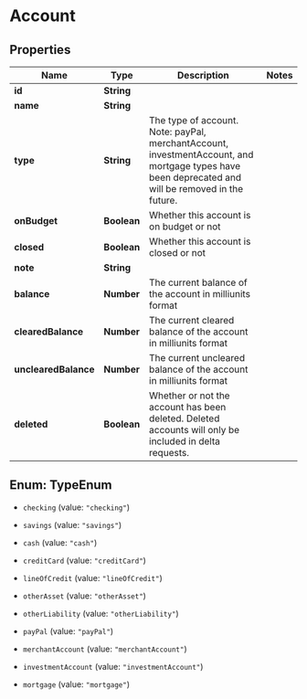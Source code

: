# Account

## Properties
Name | Type | Description | Notes
------------ | ------------- | ------------- | -------------
**id** | **String** |  | 
**name** | **String** |  | 
**type** | **String** | The type of account. Note: payPal, merchantAccount, investmentAccount, and mortgage types have been deprecated and will be removed in the future. | 
**onBudget** | **Boolean** | Whether this account is on budget or not | 
**closed** | **Boolean** | Whether this account is closed or not | 
**note** | **String** |  | 
**balance** | **Number** | The current balance of the account in milliunits format | 
**clearedBalance** | **Number** | The current cleared balance of the account in milliunits format | 
**unclearedBalance** | **Number** | The current uncleared balance of the account in milliunits format | 
**deleted** | **Boolean** | Whether or not the account has been deleted.  Deleted accounts will only be included in delta requests. | 


<a name="TypeEnum"></a>
## Enum: TypeEnum


* `checking` (value: `"checking"`)

* `savings` (value: `"savings"`)

* `cash` (value: `"cash"`)

* `creditCard` (value: `"creditCard"`)

* `lineOfCredit` (value: `"lineOfCredit"`)

* `otherAsset` (value: `"otherAsset"`)

* `otherLiability` (value: `"otherLiability"`)

* `payPal` (value: `"payPal"`)

* `merchantAccount` (value: `"merchantAccount"`)

* `investmentAccount` (value: `"investmentAccount"`)

* `mortgage` (value: `"mortgage"`)




